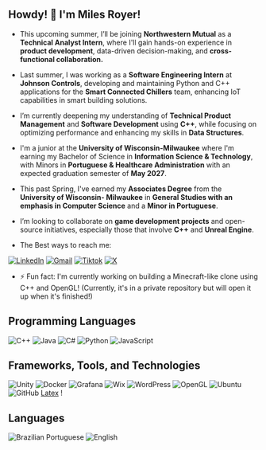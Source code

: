 ## Howdy! 👋 I'm Miles Royer! 

- This upcoming summer, I’ll be joining **Northwestern Mutual** as a **Technical Analyst Intern**, where I'll gain hands-on experience in **product development**, data-driven decision-making, and **cross-functional collaboration.** 

-  Last summer, I was working as a **Software Engineering Intern** at **Johnson Controls**, developing and maintaining Python and C++ applications for the **Smart Connected Chillers** team, enhancing IoT capabilities in smart building solutions.
  
-  I’m currently deepening my understanding of **Technical Product Management** and **Software Development** using **C++**, while focusing on optimizing performance and enhancing my skills in **Data Structures**.
 
-  I'm a junior at the **University of Wisconsin-Milwaukee** where I'm earning my Bachelor of Science in **Information Science & Technology**, with Minors in **Portuguese & Healthcare Administration** with an expected graduation semester of **May 2027**.

-   This past Spring, I've earned my **Associates Degree** from the **University of Wisconsin- Milwaukee** in **General Studies with an emphasis in Computer Science** and a **Minor in Portuguese**. 

-  I’m looking to collaborate on **game development projects** and open-source initiatives, especially those that involve **C++** and **Unreal Engine**.
  

-  The Best ways to reach me:
  
  [![LinkedIn](https://img.shields.io/badge/-LinkedIn-blue?style=for-the-badge&logo=LinkedIn&logoColor=white)](https://www.linkedin.com/in/milesroyer/)
  [![Gmail](https://img.shields.io/badge/-Gmail-D14836?style=for-the-badge&logo=Gmail&logoColor=white)](mailto:mainmilesaroyer@gmail.com)
 [![Tiktok](https://img.shields.io/badge/TikTok-000000?style=for-the-badge&logo=tiktok&logoColor=white)](https://www.tiktok.com/@milesroyeet)
[![X](https://img.shields.io/badge/X-000000?style=for-the-badge&logo=x&logoColor=white)](https://x.com/miles_royeet)


- ⚡ Fun fact: I'm currently working on building a Minecraft-like clone using C++ and OpenGL! (Currently, it's in a private repository but will open it up when it's finished!)


## Programming Languages
![C++](https://img.shields.io/badge/C%2B%2B-00599C?style=for-the-badge&logo=c%2B%2B&logoColor=white) ![Java](https://img.shields.io/badge/java-%23ED8B00.svg?style=for-the-badge&logo=openjdk&logoColor=white) ![C#](https://img.shields.io/badge/C%23-239120?style=for-the-badge&logo=csharp&logoColor=white) ![Python](https://img.shields.io/badge/Python-FFD43B?style=for-the-badge&logo=python&logoColor=blue) ![JavaScript](https://img.shields.io/badge/JavaScript-323330?style=for-the-badge&logo=javascript&logoColor=F7DF1E)
## Frameworks, Tools, and Technologies
![Unity](https://img.shields.io/badge/Unity-100000?style=for-the-badge&logo=unity&logoColor=white) ![Docker](	https://img.shields.io/badge/Docker-2CA5E0?style=for-the-badge&logo=docker&logoColor=white) ![Grafana](https://img.shields.io/badge/Grafana-F46800?style=for-the-badge&logo=grafana&logoColor=white) ![Wix](https://img.shields.io/badge/Wix-000000?style=for-the-badge&logo=wix&logoColor=white) ![WordPress](https://img.shields.io/badge/WordPress-21759B?style=for-the-badge&logo=wordpress&logoColor=white) ![OpenGL](https://img.shields.io/badge/OpenGL-FFFFFF?style=for-the-badge&logo=opengl) ![Ubuntu](https://img.shields.io/badge/Ubuntu-E95420?style=for-the-badge&logo=ubuntu&logoColor=white) ![GitHub](https://img.shields.io/badge/GitHub%20Pages-222222?style=for-the-badge&logo=GitHub%20Pages&logoColor=white)  [Latex](https://img.shields.io/badge/LaTeX-47A141?style=for-the-badge&logo=LaTeX&logoColor=white) !
## Languages
![Brazilian Portuguese](https://img.shields.io/badge/Brazilian_Portuguese-009739?style=for-the-badge&logo=brazil&logoColor=white) 
![English](https://img.shields.io/badge/American_English-0072CE?style=for-the-badge&logo=usa&logoColor=white)




